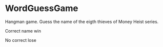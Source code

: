 # WordGuessGame
Hangman game. Guess the name of the eigth thieves of Money Heist series.
<p> Correct name win</p>
No correct lose
